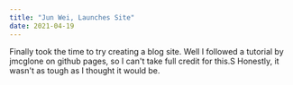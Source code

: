 ```yaml
---
title: "Jun Wei, Launches Site"
date: 2021-04-19
---
```


Finally took the time to try creating a blog site. Well I followed a tutorial by jmcglone on github pages, so I can't take full credit for this.S Honestly, it wasn't as tough as I thought it would be.